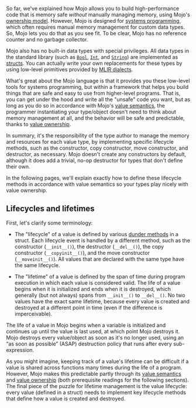 So far, we've explained how Mojo allows you to build high-performance code that
is memory safe _without_ manually managing memory, using Mojo's [ownership
model](/mojo/manual/values/ownership.html). However, Mojo is designed for
[systems programming](https://en.wikipedia.org/wiki/Systems_programming), which
often requires manual memory management for custom data types. So, Mojo lets
you do that as you see fit. To be clear, Mojo has no reference counter and no
garbage collector.

Mojo also has no built-in data types with special privileges. All data types
in the standard library (such as [`Bool`](/mojo/stdlib/builtin/bool.html#bool),
[`Int`](/mojo/stdlib/builtin/int.html#int), and
[`String`](/mojo/stdlib/builtin/string.html#string)) are implemented as
[structs](/mojo/manual/structs.html). You can actually write your own
replacements for these types by using low-level primitives provided by
[MLIR dialects](/mojo/notebooks/BoolMLIR.html).

What's great about the Mojo language is that it provides you these low-level
tools for systems programming, but within a framework that helps you build
things that are safe and easy to use from higher-level programs. That is, you
can get under the hood and write all the "unsafe" code you want, but as long as
you do so in accordance with Mojo's [value
semantics](/mojo/manual/values/value-semantics), the programmer instantiating
your type/object doesn't need to think about memory management at all, and the
behavior will be safe and predictable, thanks to [value
ownership](/mojo/manual/values/ownership.html).

In summary, it's the responsibility of the type author to manage the memory and
resources for each value type, by implementing specific lifecycle methods, such
as the constructor, copy constructor, move constructor, and destructor, as
necessary. Mojo doesn't create any constructors by default, although it does
add a trivial, no-op destructor for types that don't define their own.

In the following pages, we'll explain exactly how to define these lifecycle
methods in accordance with value semantics so your types play nicely with value
ownership.

## Lifecycles and lifetimes

First, let's clarify some terminology:

- The "lifecycle" of a value is defined by various [dunder
methods](/mojo/manual/structs.html#special-methods) in a struct.
Each lifecycle event is handled by a different method,
such as the constructor (`__init__()`), the destructor (`__del__()`), the copy
constructor (`__copyinit__()`), and the move constructor (`__moveinit__()`).
All values that are declared with the same type have the same lifecycle.

- The "lifetime" of a value is defined by the span of time during program
execution in which each value is considered valid. The life of a value begins
when it is initialized and ends when it is destroyed, which generally (but not
always) spans from `__init__()` to `__del__()`. No two values have the exact
same lifetime, because every value is created and destroyed at a different
point in time (even if the difference is imperceivable).

The life of a value in Mojo begins when a variable is initialized and continues
up until the value is last used, at which point Mojo destroys it. Mojo destroys
every value/object as soon as it's no longer used, using an “as soon as
possible” (ASAP) destruction policy that runs after every sub-expression.

As you might imagine, keeping track of a value's lifetime can be difficult if a
value is shared across functions many times during the life of a program.
However, Mojo makes this predictable partly through its [value
semantics](/mojo/manual/values/value-semantics.html) and [value
ownership](/mojo/manual/values/ownership.html) (both prerequisite readings for
the following sections). The final piece of the puzzle for lifetime management
is the value lifecycle: every value (defined in a struct) needs to implement
key lifecycle methods that define how a value is created and destroyed.

